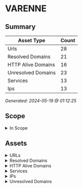 # VARENNE

## Summary

| Asset Type | Count |
|------------|-------|
|Urls|28|
|Resolved Domains|21|
|HTTP Alive Domains|16|
|Unresolved Domains|23|
|Services|13|
|Ips|13|

*Generated: 2024-05-19 @ 01:12:25*

## Scope

<details>
  <summary>In Scope</summary>

- *.varennes.qc.ca
- varennes.qc.ca

</details>

## Assets

<details>
  <summary>URLs</summary>

| URL | StatusCode | Title | Location | Techs |
|-----|------------|-------|----------|-------|
| http://ancien.ville.varennes.qc.ca:80 | N/A | N/A | N/A | apache_http_server |
| http://benevole.ville.varennes.qc.ca:80 | N/A | N/A | N/A | apache_http_server |
| http://biblio.ville.varennes.qc.ca:80 | N/A | N/A | N/A | nginx |
| http://cpanel.ville.varennes.qc.ca:80 | N/A | N/A | N/A | apache_http_server |
| http://proxy.ville.varennes.qc.ca:80 | N/A | N/A | N/A | nginx |
| http://src.ville.varennes.qc.ca:80 | N/A | N/A | N/A | nginx |
| http://ville.varennes.qc.ca:80 | N/A | N/A | N/A | apache_http_server |
| http://webdisk.ville.varennes.qc.ca:80 | N/A | N/A | N/A | [] |
| http://webmail.ville.varennes.qc.ca:80 | N/A | N/A | N/A | apache_http_server |
| http://www.ancien.ville.varennes.qc.ca:80 | N/A | N/A | N/A | apache_http_server |
| http://www.ville.varennes.qc.ca:80 | N/A | N/A | N/A | apache_http_server |
| https://ancien.ville.varennes.qc.ca:443 | N/A | N/A | N/A | ['drupal', 'apache_http_server', 'php:5.2.17'] |
| https://benevole.ville.varennes.qc.ca:443 | N/A | N/A | N/A | ['laravel', 'apache_http_server', 'october_cms'] |
| https://biblio.ville.varennes.qc.ca:443 | N/A | N/A | N/A | ['nginx', 'hsts'] |
| https://cpanel.ville.varennes.qc.ca:443 | N/A | N/A | N/A | ['cpanel', 'apache_http_server'] |
| https://mail.ville.varennes.qc.ca:443 | N/A | N/A | N/A | ['windows_server', 'iis:10.0'] |
| https://proxy.ville.varennes.qc.ca:443 | N/A | N/A | N/A | ['nginx', 'hsts'] |
| https://smtp.ville.varennes.qc.ca:443 | N/A | N/A | N/A | ['microsoft_asp.net', 'iis:10.0', 'windows_server'] |
| https://smtp1.ville.varennes.qc.ca:443 | N/A | N/A | N/A | ['microsoft_asp.net', 'iis:10.0', 'windows_server'] |
| https://smtp2.ville.varennes.qc.ca:443 | N/A | N/A | N/A | ['microsoft_asp.net', 'iis:10.0', 'windows_server'] |
| https://src.ville.varennes.qc.ca:443 | N/A | N/A | N/A | ['nginx', 'hsts'] |
| https://srvewedgehdv.ville.varennes.qc.ca:443 | N/A | N/A | N/A | ['hsts', 'apache_http_server'] |
| https://srvewedgehdv.ville.varennes.qc.ca:8443 | N/A | N/A | N/A | [] |
| https://ville.varennes.qc.ca:443 | N/A | N/A | N/A | apache_http_server |
| https://webdisk.ville.varennes.qc.ca:443 | N/A | N/A | N/A | basic |
| https://webmail.ville.varennes.qc.ca:443 | N/A | N/A | N/A | apache_http_server |
| https://www.ancien.ville.varennes.qc.ca:443 | N/A | N/A | N/A | ['drupal', 'apache_http_server', 'php:5.2.17'] |
| https://www.ville.varennes.qc.ca:443 | N/A | N/A | N/A | apache_http_server |

</details>

<details>
  <summary>Resolved Domains</summary>

| Domain | Resolved | Alive | Last HTTP Test | IPs | Found Date |
|--------|----------|-------|----------------|-----|------------|
| ancien.ville.varennes.qc.ca | true | true | 20240517 | 184.107.112.53 | 20240516 | 
| background.ville.varennes.qc.ca | true | false | 20240517 | 67.69.11.57 | 20240516 | 
| benevole.ville.varennes.qc.ca | true | true | 20240517 | 192.99.206.73 | 20240516 | 
| biblio.ville.varennes.qc.ca | true | true | 20240517 | 67.69.11.59 | 20240516 | 
| cpanel.ville.varennes.qc.ca | true | true | 20240517 | 184.107.112.53 | 20240516 | 
| fortiems.ville.varennes.qc.ca | true | false | 20240517 | 67.69.11.56 | 20240516 | 
| mail.ville.varennes.qc.ca | true | true | 20240517 | 67.69.11.55 | 20240516 | 
| mondopc.ville.varennes.qc.ca | true | false | 20240517 | 67.69.11.62 | 20240516 | 
| nuage.ville.varennes.qc.ca | true | false | 20240517 | 67.69.11.51 | 20240516 | 
| proxy.ville.varennes.qc.ca | true | true | 20240517 | 67.69.11.59 | 20240516 | 
| smtp.ville.varennes.qc.ca | true | true | 20240517 | 67.69.11.58,45.73.13.234 | 20240516 | 
| smtp1.ville.varennes.qc.ca | true | true | 20240517 | 67.69.11.58 | 20240516 | 
| smtp2.ville.varennes.qc.ca | true | true | 20240517 | 45.73.13.234 | 20240516 | 
| src.ville.varennes.qc.ca | true | true | 20240517 | 67.69.11.59 | 20240516 | 
| srvewedgehdv.ville.varennes.qc.ca | true | true | 20240517 | 67.69.11.60 | 20240516 | 
| supportinfo.ville.varennes.qc.ca | true | false | 20240517 | 67.69.11.53 | 20240516 | 
| ville.varennes.qc.ca | true | true | 20240517 | 199.115.124.214 | 20240516 | 
| webdisk.ville.varennes.qc.ca | true | true | 20240517 | 184.107.112.53 | 20240516 | 
| webmail.ville.varennes.qc.ca | true | true | 20240517 | 184.107.112.53 | 20240516 | 
| www.ancien.ville.varennes.qc.ca | true | true | 20240517 | 184.107.112.53 | 20240516 | 
| www.ville.varennes.qc.ca | true | true | 20240517 | 199.115.124.214 | 20240516 | 

</details>

<details>
  <summary>HTTP Alive Domains</summary>

| Domain | HTTP Ports | HTTPS Ports | IPs | Found Date |
|--------|----------|-------|-----|------------|
| ancien.ville.varennes.qc.ca | 80 | [] | 184.107.112.53 | 20240516 | 
| benevole.ville.varennes.qc.ca | [] | 443 | 192.99.206.73 | 20240516 | 
| biblio.ville.varennes.qc.ca | 80 | 443 | 67.69.11.59 | 20240516 | 
| cpanel.ville.varennes.qc.ca | [] | 443 | 184.107.112.53 | 20240516 | 
| mail.ville.varennes.qc.ca | [] | 443 | 67.69.11.55 | 20240516 | 
| proxy.ville.varennes.qc.ca | 80 | [] | 67.69.11.59 | 20240516 | 
| smtp.ville.varennes.qc.ca | [] | 443 | 67.69.11.58,45.73.13.234 | 20240516 | 
| smtp1.ville.varennes.qc.ca | [] | 443 | 67.69.11.58 | 20240516 | 
| smtp2.ville.varennes.qc.ca | [] | 443 | 45.73.13.234 | 20240516 | 
| src.ville.varennes.qc.ca | 80 | 443 | 67.69.11.59 | 20240516 | 
| srvewedgehdv.ville.varennes.qc.ca | [] | ['443', '8443'] | 67.69.11.60 | 20240516 | 
| ville.varennes.qc.ca | 80 | [] | 199.115.124.214 | 20240516 | 
| webdisk.ville.varennes.qc.ca | 80 | 443 | 184.107.112.53 | 20240516 | 
| webmail.ville.varennes.qc.ca | 80 | 443 | 184.107.112.53 | 20240516 | 
| www.ancien.ville.varennes.qc.ca | 80 | [] | 184.107.112.53 | 20240516 | 
| www.ville.varennes.qc.ca | 80 | [] | 199.115.124.214 | 20240516 | 

</details>

<details>
  <summary>Services</summary>

| IP | Port | Hostname | Service |
|-----|------------|-------|------|
| 184.107.112.53 | 443 | ['cpanel.ville.varennes.qc.ca', 'ancien.ville.varennes.qc.ca', 'webmail.ville.varennes.qc.ca', 'webdisk.ville.varennes.qc.ca', 'www.ancien.ville.varennes.qc.ca'] | https |
| 184.107.112.53 | 80 | ['cpanel.ville.varennes.qc.ca', 'ancien.ville.varennes.qc.ca', 'webmail.ville.varennes.qc.ca', 'webdisk.ville.varennes.qc.ca', 'www.ancien.ville.varennes.qc.ca'] | http |
| 192.99.206.73 | 443 | benevole.ville.varennes.qc.ca | https |
| 192.99.206.73 | 80 | benevole.ville.varennes.qc.ca | http |
| 199.115.124.214 | 443 | ['www.ville.varennes.qc.ca', 'ville.varennes.qc.ca'] | https |
| 199.115.124.214 | 80 | ['www.ville.varennes.qc.ca', 'ville.varennes.qc.ca'] | http |
| 45.73.13.234 | 443 | ['smtp.ville.varennes.qc.ca', 'smtp2.ville.varennes.qc.ca'] | https |
| 67.69.11.55 | 443 | mail.ville.varennes.qc.ca | https |
| 67.69.11.58 | 443 | ['smtp1.ville.varennes.qc.ca', 'smtp.ville.varennes.qc.ca'] | https |
| 67.69.11.59 | 443 | ['src.ville.varennes.qc.ca', 'biblio.ville.varennes.qc.ca', 'proxy.ville.varennes.qc.ca'] | https |
| 67.69.11.59 | 80 | ['src.ville.varennes.qc.ca', 'biblio.ville.varennes.qc.ca', 'proxy.ville.varennes.qc.ca'] | http |
| 67.69.11.60 | 443 | srvewedgehdv.ville.varennes.qc.ca | https |
| 67.69.11.60 | 8443 | srvewedgehdv.ville.varennes.qc.ca | https |

</details>

<details>
  <summary>IPs</summary>

| IP | Domains |
|-----|------------|
| 184.107.112.53 | ['ancien.ville.varennes.qc.ca', 'cpanel.ville.varennes.qc.ca', 'webmail.ville.varennes.qc.ca', 'webdisk.ville.varennes.qc.ca', 'www.ancien.ville.varennes.qc.ca']|
| 192.99.206.73 | ['benevole.ville.varennes.qc.ca']|
| 199.115.124.214 | ['www.ville.varennes.qc.ca', 'ville.varennes.qc.ca']|
| 45.73.13.234 | ['smtp.ville.varennes.qc.ca', 'smtp2.ville.varennes.qc.ca']|
| 67.69.11.51 | ['nuage.ville.varennes.qc.ca']|
| 67.69.11.53 | ['supportinfo.ville.varennes.qc.ca']|
| 67.69.11.55 | ['mail.ville.varennes.qc.ca']|
| 67.69.11.56 | ['fortiems.ville.varennes.qc.ca']|
| 67.69.11.57 | ['background.ville.varennes.qc.ca']|
| 67.69.11.58 | ['smtp.ville.varennes.qc.ca', 'smtp1.ville.varennes.qc.ca']|
| 67.69.11.59 | ['src.ville.varennes.qc.ca', 'biblio.ville.varennes.qc.ca', 'proxy.ville.varennes.qc.ca']|
| 67.69.11.60 | ['srvewedgehdv.ville.varennes.qc.ca']|
| 67.69.11.62 | ['mondopc.ville.varennes.qc.ca']|

</details>

<details>
  <summary>Unresolved Domains</summary>

| Domain | Last Resolve Scan | Found Date |
|--------|-------------------|------------|
| collab-edge.ville.varennes.qc.ca | 20240516 | 20240516 | 
| gps.ville.varennes.qc.ca | 20240516 | 20240516 | 
| mg.ville.varennes.qc.ca | 20240516 | 20240516 | 
| srvcucmcc.ville.varennes.qc.ca | 20240516 | 20240516 | 
| srvcucmhdv.ville.varennes.qc.ca | 20240516 | 20240516 | 
| srvewcore.ville.varennes.qc.ca | 20240516 | 20240516 | 
| srvewcorecc.ville.varennes.qc.ca | 20240516 | 20240516 | 
| srvewcorehdv.ville.varennes.qc.ca | 20240516 | 20240516 | 
| srvewhybridcc.ville.varennes.qc.ca | 20240516 | 20240516 | 
| srvjabbercc.ville.varennes.qc.ca | 20240516 | 20240516 | 
| srvjabberhdv.ville.varennes.qc.ca | 20240516 | 20240516 | 
| srvunitycc.ville.varennes.qc.ca | 20240516 | 20240516 | 
| srvunityhdv.ville.varennes.qc.ca | 20240516 | 20240516 | 
| test.ville.varennes.qc.ca | 20240516 | 20240516 | 
| varennes.qc.ca | 20240516 | 20240516 | 
| www.background.ville.varennes.qc.ca | 20240516 | 20240516 | 
| www.mail.ville.varennes.qc.ca | 20240516 | 20240516 | 
| www.mg.ville.varennes.qc.ca | 20240516 | 20240516 | 
| www.smtp1.ville.varennes.qc.ca | 20240516 | 20240516 | 
| www.srvewcorecc.ville.varennes.qc.ca | 20240516 | 20240516 | 
| www.srvewcorehdv.ville.varennes.qc.ca | 20240516 | 20240516 | 
| www.srvewedgehdv.ville.varennes.qc.ca | 20240516 | 20240516 | 
| www.varennes.qc.ca | 20240516 | 20240516 | 

</details>